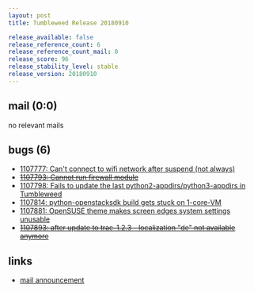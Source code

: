```yaml
---
layout: post
title: Tumbleweed Release 20180910

release_available: false
release_reference_count: 6
release_reference_count_mail: 0
release_score: 96
release_stability_level: stable
release_version: 20180910
---
```


## mail (0:0)

no relevant mails

## bugs (6)

<!--more-->

- [1107777: Can't connect to wifi network after suspend (not always)](https://bugzilla.opensuse.org/show_bug.cgi?id=1107777)
- ~~[1107793: Cannot run firewall module](https://bugzilla.opensuse.org/show_bug.cgi?id=1107793)~~
- [1107798: Fails to update the last python2-appdirs/python3-appdirs in Tumbleweed](https://bugzilla.opensuse.org/show_bug.cgi?id=1107798)
- [1107814: python-openstacksdk build gets stuck on 1-core-VM](https://bugzilla.opensuse.org/show_bug.cgi?id=1107814)
- [1107881: OpenSUSE theme makes screen edges system settings unusable](https://bugzilla.opensuse.org/show_bug.cgi?id=1107881)
- ~~[1107893: after update to trac-1.2.3 - localization "de" not available anymore](https://bugzilla.opensuse.org/show_bug.cgi?id=1107893)~~



## links

- [mail announcement](https://lists.opensuse.org/opensuse-factory/2018-09/msg00049.html)
